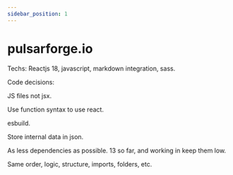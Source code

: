 ```yaml
---
sidebar_position: 1
---
```


# pulsarforge.io

Techs: 
Reactjs 18, javascript, markdown integration, sass.

Code decisions:

JS files not jsx.

Use function syntax to use react.

esbuild.

Store internal data in json.

As less dependencies as possible. 13 so far, and working in keep them low.

Same order, logic, structure, imports, folders, etc.
